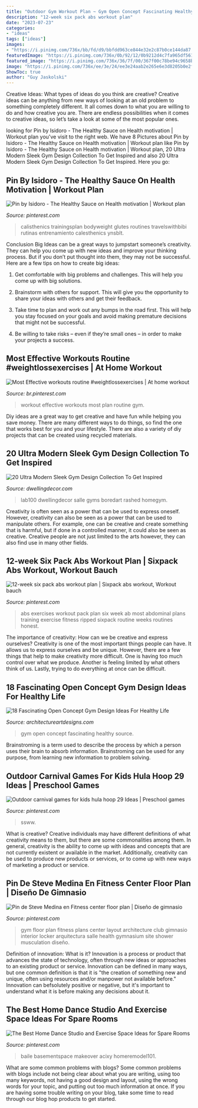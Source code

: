 ```yaml
---
title: "Outdoor Gym Workout Plan ~ Gym Open Concept Fascinating Healthy Source"
description: "12-week six pack abs workout plan"
date: "2023-07-23"
categories:
- "ideas"
tags: ["ideas"]
images:
- "https://i.pinimg.com/736x/bb/fd/d9/bbfdd963ce844e32e2c87b0ce144da87.jpg"
featuredImage: "https://i.pinimg.com/736x/0b/92/12/0b9212d4c7fa965df561daf5cd664e73.jpg"
featured_image: "https://i.pinimg.com/736x/36/7f/00/367f00c78be94c9658b360391f8823bd--work-out-gym-floor-plans.jpg"
image: "https://i.pinimg.com/736x/ee/3e/24/ee3e24aab2e265e6e3d8205b0e2fbca5.jpg"
ShowToc: true
author: "Guy Jaskolski"
---
```



Creative Ideas: What types of ideas do you think are creative?
Creative ideas can be anything from new ways of looking at an old problem to something completely different. It all comes down to what you are willing to do and how creative you are. There are endless possibilities when it comes to creative ideas, so let’s take a look at some of the most popular ones.

	

		
looking for Pin by Isidoro - The Healthy Sauce on Health motivation | Workout plan you've visit to the right web. We have 8 Pictures about Pin by Isidoro - The Healthy Sauce on Health motivation | Workout plan like Pin by Isidoro - The Healthy Sauce on Health motivation | Workout plan, 20 Ultra Modern Sleek Gym Design Collection To Get Inspired and also 20 Ultra Modern Sleek Gym Design Collection To Get Inspired. Here you go:
		
    
## Pin By Isidoro - The Healthy Sauce On Health Motivation | Workout Plan

<img loading=lazy src="https://i.pinimg.com/736x/0b/92/12/0b9212d4c7fa965df561daf5cd664e73.jpg" onerror="this.onerror=null;this.src='https://tse3.mm.bing.net/th?id=OIP.qPKe6SrBfs0nRlF46f6FDAAAAA&amp;pid=15.1';" alt="Pin by Isidoro - The Healthy Sauce on Health motivation | Workout plan">

_Source: pinterest.com_

>calisthenics trainingsplan bodyweight glutes routines travelswithbibi rutinas entrenamiento calesthenics ynsblt. 

	

Conclusion
Big Ideas can be a great ways to jumpstart someone’s creativity. They can help you come up with new ideas and improve your thinking process. But if you don’t put thought into them, they may not be successful. Here are a few tips on how to create big ideas:
1. Get comfortable with big problems and challenges. This will help you come up with big solutions.

2. Brainstorm with others for support. This will give you the opportunity to share your ideas with others and get their feedback.

3. Take time to plan and work out any bumps in the road first. This will help you stay focused on your goals and avoid making premature decisions that might not be successful.

4. Be willing to take risks – even if they’re small ones – in order to make your projects a success.

    
## Most Effective Workouts Routine #weightlossexercises | At Home Workout

<img loading=lazy src="https://i.pinimg.com/736x/bb/fd/d9/bbfdd963ce844e32e2c87b0ce144da87.jpg" onerror="this.onerror=null;this.src='https://tse1.mm.bing.net/th?id=OIP.pzNOXWwVYer0K4IU76h1ZAHaLG&amp;pid=15.1';" alt="Most Effective workouts routine #weightlossexercises | At home workout">

_Source: br.pinterest.com_

>workout effective workouts most plan routine gym. 

	

Diy ideas are a great way to get creative and have fun while helping you save money. There are many different ways to do things, so find the one that works best for you and your lifestyle. There are also a variety of diy projects that can be created using recycled materials.

    
## 20 Ultra Modern Sleek Gym Design Collection To Get Inspired

<img loading=lazy src="https://www.dwellingdecor.com/wp-content/uploads/2016/02/Luxury-Homegym.jpg" onerror="this.onerror=null;this.src='https://tse1.mm.bing.net/th?id=OIP.06-rLP9B3BlNYoMtVM2VKwHaLG&amp;pid=15.1';" alt="20 Ultra Modern Sleek Gym Design Collection To Get Inspired">

_Source: dwellingdecor.com_

>lab100 dwellingdecor salle gyms boredart rashed homegym. 

	

Creativity is often seen as a power that can be used to express oneself. However, creativity can also be seen as a power that can be used to manipulate others. For example, one can be creative and create something that is harmful, but if done in a controlled manner, it could also be seen as creative. Creative people are not just limited to the arts however, they can also find use in many other fields.

    
## 12-week Six Pack Abs Workout Plan | Sixpack Abs Workout, Workout Bauch

<img loading=lazy src="https://i.pinimg.com/736x/ee/3e/24/ee3e24aab2e265e6e3d8205b0e2fbca5.jpg" onerror="this.onerror=null;this.src='https://tse3.mm.bing.net/th?id=OIP.OFTHt6RK0UHta-lem6zz0QHaNv&amp;pid=15.1';" alt="12-week six pack abs workout plan | Sixpack abs workout, Workout bauch">

_Source: pinterest.com_

>abs exercises workout pack plan six week ab most abdominal plans training exercise fitness ripped sixpack routine weeks routines honest. 

	

The importance of creativity: How can we be creative and express ourselves?
Creativity is one of the most important things people can have. It allows us to express ourselves and be unique. However, there are a few things that help to make creativity more difficult. One is having too much control over what we produce. Another is feeling limited by what others think of us. Lastly, trying to do everything at once can be difficult.

    
## 18 Fascinating Open Concept Gym Design Ideas For Healthy Life

<img loading=lazy src="http://www.architectureartdesigns.com/wp-content/uploads/2015/08/21-630x420.jpeg" onerror="this.onerror=null;this.src='https://tse1.mm.bing.net/th?id=OIP.cY_pbGAGySGQddhYprQqgAHaE8&amp;pid=15.1';" alt="18 Fascinating Open Concept Gym Design Ideas For Healthy Life">

_Source: architectureartdesigns.com_

>gym open concept fascinating healthy source. 

	

Brainstroming is a term used to describe the process by which a person uses their brain to absorb information. Brainstroming can be used for any purpose, from learning new information to problem solving.

    
## Outdoor Carnival Games For Kids Hula Hoop 29 Ideas | Preschool Games

<img loading=lazy src="https://i.pinimg.com/736x/12/66/d1/1266d19ec1b50cde328df33175d43b31.jpg" onerror="this.onerror=null;this.src='https://tse3.mm.bing.net/th?id=OIP.VwWf5GDHzZ9E3teZR4qgwwAAAA&amp;pid=15.1';" alt="Outdoor carnival games for kids hula hoop 29 Ideas | Preschool games">

_Source: pinterest.com_

>ssww. 

	

What is creative?
Creative individuals may have different definitions of what creativity means to them, but there are some commonalities among them. In general, creativity is the ability to come up with ideas and concepts that are not currently existent or available in the market. Additionally, creativity can be used to produce new products or services, or to come up with new ways of marketing a product or service.

    
## Pin De Steve Medina En Fitness Center Floor Plan | Diseño De Gimnasio

<img loading=lazy src="https://i.pinimg.com/736x/36/7f/00/367f00c78be94c9658b360391f8823bd--work-out-gym-floor-plans.jpg" onerror="this.onerror=null;this.src='https://tse2.mm.bing.net/th?id=OIP.4PLYdb_iAm8Z-pJeFK2OywHaE6&amp;pid=15.1';" alt="Pin de Steve Medina en Fitness center floor plan | Diseño de gimnasio">

_Source: pinterest.com_

>gym floor plan fitness plans center layout architecture club gimnasio interior locker arquitectura salle health gymnasium site shower musculation diseño. 

	

Definition of innovation: What is it?
Innovation is a process or product that advances the state of technology, often through new ideas or approaches to an existing product or service. Innovation can be defined in many ways, but one common definition is that it is "the creation of something new and unique, often using resources and/or manpower not available before." 
Innovation can befsolutely positive or negative, but it's important to understand what it is before making any decisions about it.

    
## The Best Home Dance Studio And Exercise Space Ideas For Spare Rooms

<img loading=lazy src="https://i.pinimg.com/originals/f6/6c/43/f66c436b0d90e6fbf45f305aedf8f312.jpg" onerror="this.onerror=null;this.src='https://tse3.mm.bing.net/th?id=OIP.1nEfJWaiXyOIry0cJedgaAHaJ4&amp;pid=15.1';" alt="The Best Home Dance Studio and Exercise Space Ideas for Spare Rooms">

_Source: pinterest.com_

>baile basementspace makeover acixy homeremodel101. 

	

What are some common problems with blogs?
Some common problems with blogs include not being clear about what you are writing, using too many keywords, not having a good design and layout, using the wrong words for your topic, and putting out too much information at once. If you are having some trouble writing on your blog, take some time to read through our blog hop products to get started.

